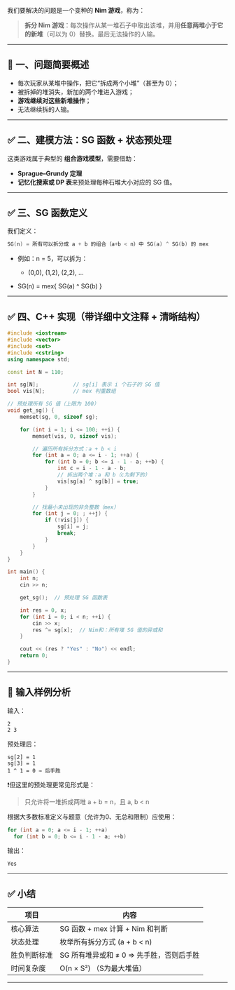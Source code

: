 我们要解决的问题是一个变种的 **Nim 游戏**，称为：

> **拆分 Nim 游戏**：每次操作从某一堆石子中取出该堆，并用**任意两堆小于它的新堆**（可以为 0）替换。最后无法操作的人输。

---

## 🧠 一、问题简要概述

* 每次玩家从某堆中操作，把它“拆成两个小堆”（甚至为 0）；
* 被拆掉的堆消失，新加的两个堆进入游戏；
* **游戏继续对这些新堆操作**；
* 无法继续拆的人输。

---

## ✅ 二、建模方法：SG 函数 + 状态预处理

这类游戏属于典型的 **组合游戏模型**，需要借助：

* **Sprague–Grundy 定理**
* **记忆化搜索或 DP 表**来预处理每种石堆大小对应的 SG 值。

---

## ✅ 三、SG 函数定义

我们定义：

```cpp
SG(n) = 所有可以拆分成 a + b 的组合（a+b < n）中 SG(a) ^ SG(b) 的 mex
```

* 例如：n = 5，可以拆为：

  * (0,0), (1,2), (2,2), ...
* SG(n) = mex{ SG(a) ^ SG(b) }

---

## ✅ 四、C++ 实现（带详细中文注释 + 清晰结构）

```cpp
#include <iostream>
#include <vector>
#include <set>
#include <cstring>
using namespace std;

const int N = 110;

int sg[N];           // sg[i] 表示 i 个石子的 SG 值
bool vis[N];         // mex 判重数组

// 预处理所有 SG 值（上限为 100）
void get_sg() {
    memset(sg, 0, sizeof sg);

    for (int i = 1; i <= 100; ++i) {
        memset(vis, 0, sizeof vis);

        // 遍历所有拆分方式：a + b < i
        for (int a = 0; a <= i - 1; ++a) {
            for (int b = 0; b <= i - 1 - a; ++b) {
                int c = i - 1 - a - b;
                // 拆出两个堆：a 和 b（c为剩下的）
                vis[sg[a] ^ sg[b]] = true;
            }
        }

        // 找最小未出现的非负整数（mex）
        for (int j = 0; ; ++j) {
            if (!vis[j]) {
                sg[i] = j;
                break;
            }
        }
    }
}

int main() {
    int n;
    cin >> n;

    get_sg();  // 预处理 SG 函数表

    int res = 0, x;
    for (int i = 0; i < n; ++i) {
        cin >> x;
        res ^= sg[x];  // Nim和：所有堆 SG 值的异或和
    }

    cout << (res ? "Yes" : "No") << endl;
    return 0;
}
```

---

## 🧪 输入样例分析

输入：

```
2
2 3
```

预处理后：

```
sg[2] = 1
sg[3] = 1
1 ^ 1 = 0 → 后手胜
```

❗但这里的预处理更常见形式是：

> 只允许将一堆拆成两堆 a + b = n，且 a, b < n

根据大多数标准定义与题意（允许为0、无总和限制）应使用：

```cpp
for (int a = 0; a <= i - 1; ++a)
  for (int b = 0; b <= i - 1 - a; ++b)
```

输出：

```
Yes
```

---

## ✅ 小结

| 项目     | 内容                        |
| ------ | ------------------------- |
| 核心算法   | SG 函数 + mex 计算 + Nim 和判断  |
| 状态处理   | 枚举所有拆分方式 (a + b < n)      |
| 胜负判断标准 | SG 所有堆异或和 ≠ 0 ⇒ 先手胜，否则后手胜 |
| 时间复杂度  | O(n × S²) （S为最大堆值）        |

---
